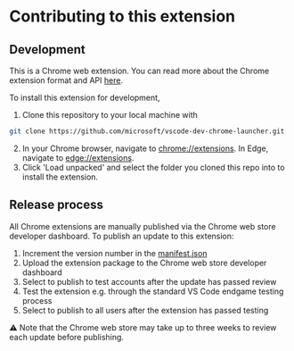 # Contributing to this extension

## Development

This is a Chrome web extension. You can read more about the Chrome extension
format and API [here](https://developer.chrome.com/docs/extensions/reference/).

To install this extension for development,

1. Clone this repository to your local machine with

```sh
git clone https://github.com/microsoft/vscode-dev-chrome-launcher.git
```

2. In your Chrome browser, navigate to
   [chrome://extensions](chrome://extensions). In Edge, navigate to
   [edge://extensions](edge://extensions).
3. Click 'Load unpacked' and select the folder you cloned this repo into to
   install the extension.

## Release process

All Chrome extensions are manually published via the Chrome web store developer
dashboard. To publish an update to this extension:

1. Increment the version number in the
   [manifest.json](https://github.com/microsoft/vscode-dev-chrome-launcher/blob/40c65da7531a55f8953e381531c82ac81c038515/manifest.json#L5)
2. Upload the extension package to the Chrome web store developer dashboard
3. Select to publish to test accounts after the update has passed review
4. Test the extension e.g. through the standard VS Code endgame testing process
5. Select to publish to all users after the extension has passed testing

⚠️ Note that the Chrome web store may take up to three weeks to review each
update before publishing.
